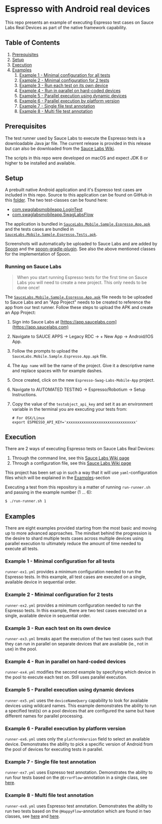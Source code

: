 # Espresso with Android real devices
This repo presents an example of executing Espresso test cases on Sauce Labs Real Devices as part
of the native framework capability.

## Table of Contents
1. [Prerequisites](#prerequisites)
1. [Setup](#setup)
1. [Execution](#execution)
1. [Examples](#examples)
    1. [Example 1 - Minimal configuration for all tests](#example-1---minimal-configuration-for-all-tests)
    1. [Example 2 - Minimal configuration for 2 tests](#example-2---minimal-configuration-for-2-tests)
    1. [Example 3 - Run each test on its own device](#example-3---run-each-test-on-its-own-device)
    1. [Example 4 - Run in parallel on hard-coded devices](#example-4---run-in-parallel-on-hard-coded-devices)
    1. [Example 5 - Parallel execution using dynamic devices](#example-5---parallel-execution-using-dynamic-devices)
    1. [Example 6 - Parallel execution by platform version](#example-6---parallel-execution-by-platform-version)
    1. [Example 7 - Single file test annotation](#example-7---single-file-test-annotation)
    1. [Example 8 - Multi file test annotation](#example-8---multi-file-test-annotation)

## Prerequisites
The test runner used by Sauce Labs to execute the Espresso tests is a downloadable Java jar file.
The current release is provided in this release but can also be downloaded from the 
[Sauce Labs Wiki](https://wiki.saucelabs.com/display/DOCS/Using+Espresso+for+Real+Device+Testing).

The scripts in this repo were developed on macOS and expect JDK 8 or higher to be installed and available.

## Setup
A prebuilt native Android application and it's Espresso test cases are included in this repo. Source to this application 
can be found on GitHub in this [folder](https://github.com/saucelabs/sample-app-mobile/tree/master/android/app/src/androidTest/java/com/swaglabsmobileapp).
The two test-classes can be found here:

- [com.swaglabsmobileapp.LoginTest](https://github.com/saucelabs/sample-app-mobile/blob/master/android/app/src/androidTest/java/com/swaglabsmobileapp/LoginTest.kt)
- [com.swaglabsmobileapp.SwagLabsFlow](https://github.com/saucelabs/sample-app-mobile/blob/master/android/app/src/androidTest/java/com/swaglabsmobileapp/SwagLabsFlow.kt)

The application is bundled in [`SauceLabs.Mobile.Sample.Espresso.App.apk`](./SauceLabs.Mobile.Sample.Espresso.App.apk) 
and the tests cases are bundled in [`SauceLabs.Mobile.Sample.Espresso.Tests.apk`](./SauceLabs.Mobile.Sample.Espresso.Tests.apk).

Screenshots will automatically be uploaded to Sauce Labs and are added by [Spoon](https://github.com/square/spoon) and 
the [spoon-gradle-plugin](https://github.com/stanfy/spoon-gradle-plugin). See also the above mentioned classes for the 
implementation of Spoon.

### Running on Sauce Labs
> When you start running Espresso tests for the first time on Sauce Labs you will need to create a new project. This 
>only needs to be done once!

The [`SauceLabs.Mobile.Sample.Espresso.App.apk`](./SauceLabs.Mobile.Sample.Espresso.App.apk) file needs to be uploaded 
to Sauce Labs and an "App Project" needs to be created to reference the app from our test runner.
Follow these steps to upload the APK and create an App Project:

1. Sign into Sauce Labs at [https://app.saucelabs.com](https://app.saucelabs.com)
1. Navigate to SAUCE APPS &rarr; Legacy RDC &rarr; + New App &rarr; Android/IOS App.
1. Follow the prompts to upload the `SauceLabs.Mobile.Sample.Espresso.App.apk` file.
1. The `App name` will be the name of the project. Give it a descriptive name and replace spaces with for example dashes. 
1. Once created, click on the new `Espresso-Swag-Labs-Mobile-App` project.
1. Navigate to AUTOMATED TESTING &rarr; Espresso/Robotium &rarr; Setup Instructions.
1. Copy the value of the `testobject_api_key` and set it as an environment variable in the terminal you are executing 
your tests from:

    ```
    # For OSX/Linux
    export ESPRESSO_API_KEY='xxxxxxxxxxxxxxxxxxxxxxxxxxxxxxxx'
    ```

## Execution
There are 2 ways of executing Espresso tests on Sauce Labs Real Devices:

1. Through the command line, see this [Sauce Labs Wiki page](https://wiki.saucelabs.com/display/DOCS/Command+Reference+for+Sauce+Runner+for+Real+Devices)
1. Through a configuration file, see this [Sauce Labs Wiki page](https://wiki.saucelabs.com/display/DOCS/Creating+a+Sauce+Runner+for+Real+Devices+Configuration+File)

This project has been set up in such a way that it will use `yaml`-configuration files which will be explained in the 
[Examples](#examples)-section

Executing a test from this repository is a matter of running `run-runner.sh` and passing in the example number (1 ... 6):

```bash
$ ./run-runner.sh 1
```

## Examples
There are eight examples provided starting from the most basic and moving up to more advanced approaches.
The mindset behind the progression is the desire to shard multiple tests cases across multiple devices using parallel 
execution to ultimately reduce the amount of time needed to execute all tests.

### Example 1 - Minimal configuration for all tests
`runner-ex1.yml` provides a minimum configuration needed to run the Espresso tests.
In this example, all test cases are executed on a single, available device in sequential order.

### Example 2 - Minimal configuration for 2 tests
`runner-ex2.yml` provides a minimum configuration needed to run the Espresso tests.
In this example, there are two test cases executed on a single, available device in sequential order.

### Example 3 - Run each test on its own device
`runner-ex3.yml` breaks apart the execution of the two test cases such that they can run in parallel on separate devices
that are available (ie., not in use) in the pool.

### Example 4 - Run in parallel on hard-coded devices
`runner-ex4.yml` modifies the second example by specifying which device in the pool to execute each test on.
Still uses parallel execution.

### Example 5 - Parallel execution using dynamic devices
`runner-ex5.yml` uses the `deviceNameQuery` capability to look for available devices using wildcard names.
This example demonstrates the ability to run a specified test(s) on a pool devices that are configured the same but have
different names for parallel processing.

### Example 6 - Parallel execution by platform version
`runner-ex6.yml` uses only the `platformVersion` field to select an available device.
Demonstrates the ability to pick a specific version of Android from the pool of devices for executing tests in parallel.

### Example 7 - Single file test annotation
`runner-ex7.yml` uses Espresso test annotation. 
Demonstrates the ability to run four tests based on the `@ErrorFlow`-annotation in a single class,
see [here](https://github.com/saucelabs/sample-app-mobile/blob/master/android/app/src/androidTest/java/com/swaglabsmobileapp/LoginTest.kt#L54).

### Example 8 - Multi file test annotation
`runner-ex8.yml` uses Espresso test annotation. 
Demonstrates the ability to run two tests based on the `@HappyFlow`-annotation which are found in two classes,
see [here](https://github.com/saucelabs/sample-app-mobile/blob/master/android/app/src/androidTest/java/com/swaglabsmobileapp/LoginTest.kt#L34)
and [here](https://github.com/saucelabs/sample-app-mobile/blob/master/android/app/src/androidTest/java/com/swaglabsmobileapp/SwagLabsFlow.kt#L35).
